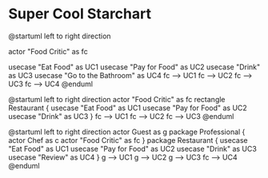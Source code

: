 # Super Cool Starchart

@startuml
left to right direction

actor "Food Critic" as fc

usecase "Eat Food" as UC1
usecase "Pay for Food" as UC2
usecase "Drink" as UC3
usecase "Go to the Bathroom" as UC4
fc --> UC1
fc --> UC2
fc --> UC3
fc --> UC4
@enduml

@startuml
left to right direction
actor "Food Critic" as fc
rectangle Restaurant {
  usecase "Eat Food" as UC1
  usecase "Pay for Food" as UC2
  usecase "Drink" as UC3
}
fc --> UC1
fc --> UC2
fc --> UC3
@enduml

@startuml
left to right direction
actor Guest as g
package Professional {
  actor Chef as c
  actor "Food Critic" as fc
}
package Restaurant {
  usecase "Eat Food" as UC1
  usecase "Pay for Food" as UC2
  usecase "Drink" as UC3
  usecase "Review" as UC4
}
g --> UC1
g --> UC2
g --> UC3
fc --> UC4
@enduml
